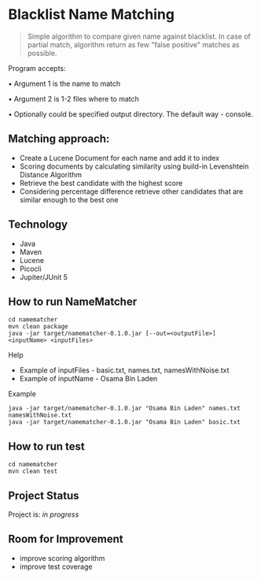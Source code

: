 # Blacklist Name Matching
> Simple algorithm to compare given name against blacklist. In case of partial match, algorithm return as few "false positive" matches as possible. 

Program accepts:

• Argument 1 is the name to match

• Argument 2 is 1-2 files where to match

• Optionally could be specified output directory. The default way - console.


## Matching approach:
* Create a Lucene Document for each name and add it to index
* Scoring documents by calculating similarity using build-in Levenshtein Distance Algorithm
* Retrieve the best candidate with the highest score
* Considering percentage difference retrieve other candidates that are similar enough to the best one


## Technology
* Java
* Maven
* Lucene
* Picocli
* Jupiter/JUnit 5

## How to run NameMatcher
```
cd namematcher
mvn clean package
java -jar target/namematcher-0.1.0.jar [--out=<outputFile>] <inputName> <inputFiles>

```
Help

* Example of inputFiles - basic.txt, names.txt, namesWithNoise.txt
* Example of inputName - Osama Bin Laden

Example 

```
java -jar target/namematcher-0.1.0.jar "Osama Bin Laden" names.txt namesWithNoise.txt
java -jar target/namematcher-0.1.0.jar "Osama Bin Laden" basic.txt
```



## How to run test

```
cd namematcher
mvn clean test

```

## Project Status
Project is: _in progress_ 


## Room for Improvement
- improve scoring algorithm
- improve test coverage
